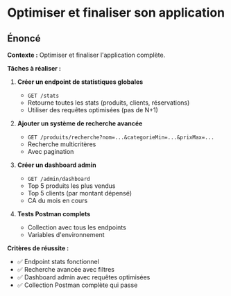 # Optimiser et finaliser son application

## Énoncé

**Contexte :**
Optimiser et finaliser l'application complète.

**Tâches à réaliser :**

1. **Créer un endpoint de statistiques globales**
   - `GET /stats`
   - Retourne toutes les stats (produits, clients, réservations)
   - Utiliser des requêtes optimisées (pas de N+1)

2. **Ajouter un système de recherche avancée**
   - `GET /produits/recherche?nom=...&categorieMin=...&prixMax=...`
   - Recherche multicritères
   - Avec pagination

3. **Créer un dashboard admin**
   - `GET /admin/dashboard`
   - Top 5 produits les plus vendus
   - Top 5 clients (par montant dépensé)
   - CA du mois en cours

4. **Tests Postman complets**
   - Collection avec tous les endpoints
   - Variables d'environnement

**Critères de réussite :**
- ✅ Endpoint stats fonctionnel
- ✅ Recherche avancée avec filtres
- ✅ Dashboard admin avec requêtes optimisées
- ✅ Collection Postman complète qui passe
